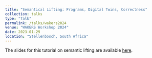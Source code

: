 ```yaml
---
title: "Semantical Lifting: Programs, Digital Twins, Correctness"
collection: talks
type: "Talk"
permalink: /talks/wakers2024
venue: "WAKERS Workshop 2024"
date: 2023-01-29
location: "Stellenbosch, South Africa"
---
```


The slides for this tutorial on semantic lifting are available [here](/files/tutorial_kamburjan_wakers.pdf).
